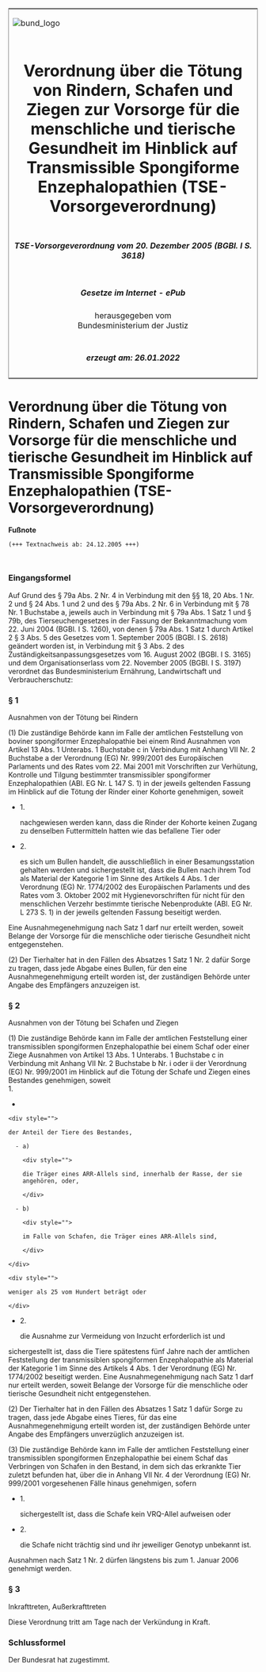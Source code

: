 <span id="DECKBLATT.html"></span>

<table border="0" frame="border" width="100%">

<tr valign="top">

<td align="left">

![bund\_logo](BfJ_2021_Web_de_de.gif)

</td>

<td align="right">

 

</td>

</tr>

<tr align="center" valign="middle">

<td colspan="2">

# Verordnung über die Tötung von Rindern, Schafen und Ziegen zur Vorsorge für die menschliche und tierische Gesundheit im Hinblick auf Transmissible Spongiforme Enzephalopathien (TSE-Vorsorgeverordnung)

</td>

</tr>

<tr align="center" valign="middle">

<td colspan="2">

##### TSE-Vorsorgeverordnung vom 20. Dezember 2005 (BGBl. I S. 3618)

</td>

</tr>

<tr align="center" valign="middle">

<td colspan="2">

  
  

##### Gesetze im Internet - ePub  
  
herausgegeben vom  
Bundesministerium der Justiz

</td>

</tr>

<tr align="center" valign="bottom">

<td colspan="2">

  
  

##### erzeugt am: 26.01.2022

</td>

</tr>

</table>

<span id="BJNR361800005.html"></span>

# Verordnung über die Tötung von Rindern, Schafen und Ziegen zur Vorsorge für die menschliche und tierische Gesundheit im Hinblick auf Transmissible Spongiforme Enzephalopathien (TSE-Vorsorgeverordnung)

<div>

  
**Fußnote**

<div class="jnhtml">

<div>

<div class="jurAbsatz">

  

``` 
(+++ Textnachweis ab: 24.12.2005 +++)

 
```

</div>

</div>

</div>

</div>

<span id="BJNR361800005BJNE000100000.html"></span>

### Eingangsformel  

<div>

<div class="jnhtml">

<div>

<div class="jurAbsatz">

Auf Grund des § 79a Abs. 2 Nr. 4 in Verbindung mit den §§ 18, 20 Abs. 1
Nr. 2 und § 24 Abs. 1 und 2 und des § 79a Abs. 2 Nr. 6 in Verbindung mit
§ 78 Nr. 1 Buchstabe a, jeweils auch in Verbindung mit § 79a Abs. 1 Satz
1 und § 79b, des Tierseuchengesetzes in der Fassung der Bekanntmachung
vom 22. Juni 2004 (BGBl. I S. 1260), von denen § 79a Abs. 1 Satz 1 durch
Artikel 2 § 3 Abs. 5 des Gesetzes vom 1. September 2005 (BGBl. I S.
2618) geändert worden ist, in Verbindung mit § 3 Abs. 2 des
Zuständigkeitsanpassungsgesetzes vom 16. August 2002 (BGBl. I S. 3165)
und dem Organisationserlass vom 22. November 2005 (BGBl. I S. 3197)
verordnet das Bundesministerium Ernährung, Landwirtschaft und
Verbraucherschutz:

</div>

</div>

</div>

</div>

<span id="BJNR361800005BJNE000200000.html"></span>

### § 1  
Ausnahmen von der Tötung bei Rindern

<div>

<div class="jnhtml">

<div>

<div class="jurAbsatz">

(1) Die zuständige Behörde kann im Falle der amtlichen Feststellung von
boviner spongiformer Enzephalopathie bei einem Rind Ausnahmen von
Artikel 13 Abs. 1 Unterabs. 1 Buchstabe c in Verbindung mit Anhang VII
Nr. 2 Buchstabe a der Verordnung (EG) Nr. 999/2001 des Europäischen
Parlaments und des Rates vom 22. Mai 2001 mit Vorschriften zur
Verhütung, Kontrolle und Tilgung bestimmter transmissibler spongiformer
Enzephalopathien (ABl. EG Nr. L 147 S. 1) in der jeweils geltenden
Fassung im Hinblick auf die Tötung der Rinder einer Kohorte genehmigen,
soweit

  - 1\.
    
    <div style="">
    
    nachgewiesen werden kann, dass die Rinder der Kohorte keinen Zugang
    zu denselben Futtermitteln hatten wie das befallene Tier oder
    
    </div>

  - 2\.
    
    <div style="">
    
    es sich um Bullen handelt, die ausschließlich in einer
    Besamungsstation gehalten werden und sichergestellt ist, dass die
    Bullen nach ihrem Tod als Material der Kategorie 1 im Sinne des
    Artikels 4 Abs. 1 der Verordnung (EG) Nr. 1774/2002 des Europäischen
    Parlaments und des Rates vom 3. Oktober 2002 mit Hygienevorschriften
    für nicht für den menschlichen Verzehr bestimmte tierische
    Nebenprodukte (ABl. EG Nr. L 273 S. 1) in der jeweils geltenden
    Fassung beseitigt werden.
    
    </div>

Eine Ausnahmegenehmigung nach Satz 1 darf nur erteilt werden, soweit
Belange der Vorsorge für die menschliche oder tierische Gesundheit nicht
entgegenstehen.

</div>

<div class="jurAbsatz">

(2) Der Tierhalter hat in den Fällen des Absatzes 1 Satz 1 Nr. 2 dafür
Sorge zu tragen, dass jede Abgabe eines Bullen, für den eine
Ausnahmegenehmigung erteilt worden ist, der zuständigen Behörde unter
Angabe des Empfängers anzuzeigen ist.

</div>

</div>

</div>

</div>

<span id="BJNR361800005BJNE000300000.html"></span>

### § 2  
Ausnahmen von der Tötung bei Schafen und Ziegen

<div>

<div class="jnhtml">

<div>

<div class="jurAbsatz">

(1) Die zuständige Behörde kann im Falle der amtlichen Feststellung
einer transmissiblen spongiformen Enzephalopathie bei einem Schaf oder
einer Ziege Ausnahmen von Artikel 13 Abs. 1 Unterabs. 1 Buchstabe c in
Verbindung mit Anhang VII Nr. 2 Buchstabe b Nr. i oder ii der Verordnung
(EG) Nr. 999/2001 im Hinblick auf die Tötung der Schafe und Ziegen eines
Bestandes genehmigen, soweit  
1\.

  - 
    
    <div style="">
    
    der Anteil der Tiere des Bestandes,
    
      - a)
        
        <div style="">
        
        die Träger eines ARR-Allels sind, innerhalb der Rasse, der sie
        angehören, oder,
        
        </div>
    
      - b)
        
        <div style="">
        
        im Falle von Schafen, die Träger eines ARR-Allels sind,
        
        </div>
    
    </div>
    
    <div style="">
    
    weniger als 25 vom Hundert beträgt oder
    
    </div>

  - 2\.
    
    <div style="">
    
    die Ausnahme zur Vermeidung von Inzucht erforderlich ist und
    
    </div>

sichergestellt ist, dass die Tiere spätestens fünf Jahre nach der
amtlichen Feststellung der transmissiblen spongiformen Enzephalopathie
als Material der Kategorie 1 im Sinne des Artikels 4 Abs. 1 der
Verordnung (EG) Nr. 1774/2002 beseitigt werden. Eine Ausnahmegenehmigung
nach Satz 1 darf nur erteilt werden, soweit Belange der Vorsorge für die
menschliche oder tierische Gesundheit nicht entgegenstehen.

</div>

<div class="jurAbsatz">

(2) Der Tierhalter hat in den Fällen des Absatzes 1 Satz 1 dafür Sorge
zu tragen, dass jede Abgabe eines Tieres, für das eine
Ausnahmegenehmigung erteilt worden ist, der zuständigen Behörde unter
Angabe des Empfängers unverzüglich anzuzeigen ist.

</div>

<div class="jurAbsatz">

(3) Die zuständige Behörde kann im Falle der amtlichen Feststellung
einer transmissiblen spongiformen Enzephalopathie bei einem Schaf das
Verbringen von Schafen in den Bestand, in dem sich das erkrankte Tier
zuletzt befunden hat, über die in Anhang VII Nr. 4 der Verordnung (EG)
Nr. 999/2001 vorgesehenen Fälle hinaus genehmigen, sofern

  - 1\.
    
    <div style="">
    
    sichergestellt ist, dass die Schafe kein VRQ-Allel aufweisen oder
    
    </div>

  - 2\.
    
    <div style="">
    
    die Schafe nicht trächtig sind und ihr jeweiliger Genotyp unbekannt
    ist.
    
    </div>

Ausnahmen nach Satz 1 Nr. 2 dürfen längstens bis zum 1. Januar 2006
genehmigt werden.

</div>

</div>

</div>

</div>

<span id="BJNR361800005BJNE000400000.html"></span>

### § 3  
Inkrafttreten, Außerkrafttreten

<div>

<div class="jnhtml">

<div>

<div class="jurAbsatz">

Diese Verordnung tritt am Tage nach der Verkündung in Kraft.

</div>

</div>

</div>

</div>

<span id="BJNR361800005BJNE000500000.html"></span>

### Schlussformel  

<div>

<div class="jnhtml">

<div>

<div class="jurAbsatz">

Der Bundesrat hat zugestimmt.

</div>

</div>

</div>

</div>
